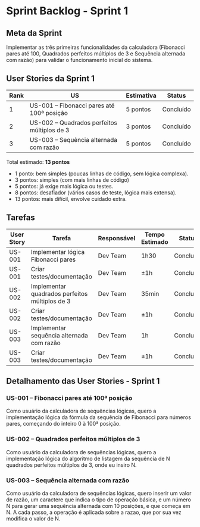 #  Sprint Backlog - Sprint 1

##  Meta da Sprint
Implementar as três primeiras funcionalidades da calculadora (Fibonacci pares até 100, Quadrados perfeitos múltiplos de 3 e Sequência alternada com razão) para validar o funcionamento inicial do sistema.


##  User Stories da Sprint 1
| Rank | US | Estimativa | Status |
|------|----|------------|--------|
| 1 | US-001 – Fibonacci pares até 100ª posição | 5 pontos | Concluído |
| 2 | US-002 – Quadrados perfeitos múltiplos de 3 | 3 pontos | Concluído |
| 3 | US-003 – Sequência alternada com razão | 5 pontos | Concluído |


Total estimado: **13 pontos**

- 1 ponto: bem simples (poucas linhas de código, sem lógica complexa).
- 3 pontos: simples (com mais linhas de código)
- 5 pontos: já exige mais lógica ou testes.
- 8 pontos: desafiador (vários casos de teste, lógica mais extensa).
- 13 pontos: mais difícil, envolve cuidado extra.


##  Tarefas
| User Story | Tarefa | Responsável | Tempo Estimado | Status |
|------------|--------|-------------|----------------|--------|
| US-001 | Implementar lógica Fibonacci pares | Dev Team | 1h30 | Concluído |
| US-001 | Criar testes/documentação | Dev Team | ±1h | Concluído |
| US-002 | Implementar quadrados perfeitos múltiplos de 3 | Dev Team | 35min | Concluído |
| US-002 | Criar testes/documentação | Dev Team | ±1h | Concluído | 
| US-003 | Implementar sequência alternada com razão | Dev Team | 1h | Concluído | 
| US-003 | Criar testes/documentação | Dev Team | ±1h | Concluído | 


##  Detalhamento das User Stories - Sprint 1

### **US-001 – Fibonacci pares até 100ª posição**
Como usuário da calculadora de sequências lógicas, quero a implementação lógica da fórmula da sequência de Fibonacci para números pares, começando do inteiro 0 à 100ª posição.


### **US-002 – Quadrados perfeitos múltiplos de 3**
Como usuário da calculadora de sequências lógicas, quero a implementação lógica do algoritmo de listagem da sequência de N quadrados perfeitos múltiplos de 3, onde eu insiro N.

### **US-003 – Sequência alternada com razão**
Como usuário da calculadora de sequências lógicas, quero inserir um valor de razão, um caractere que indica o tipo de operação básica, e um número N para gerar uma sequência alternada com 10 posições, e que começa em N. A cada passo, a operação é aplicada sobre a razao, que por sua vez modifica o valor de N.
